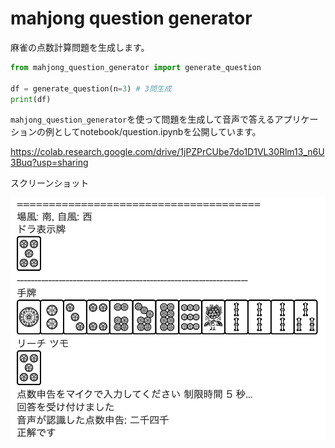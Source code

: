 # mahjong question generator

麻雀の点数計算問題を生成します。

```py
from mahjong_question_generator import generate_question

df = generate_question(n=3) # 3問生成
print(df)
```

`mahjong_question_generator`を使って問題を生成して音声で答えるアプリケーションの例としてnotebook/question.ipynbを公開しています。

https://colab.research.google.com/drive/1jPZPrCUbe7do1D1VL30Rlm13_n6U3Buq?usp=sharing

スクリーンショット

![](./question.png)
